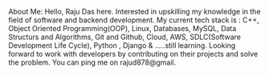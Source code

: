 About Me:
Hello, Raju Das here.
Interested in upskilling my knowledge in the field of software and backend development.
My current tech stack is : C++, Object Oriented Programming(OOP), Linux,
Databases, MySQL, Data Structurs and Algorithms, Git and Github, Cloud, AWS,
SDLC(Software Development Life Cycle), Python , Django & .....still learning.
Looking forward to work with developers by contributing on their projects and solve the problem.
You can ping me on rajud878@gmail.
